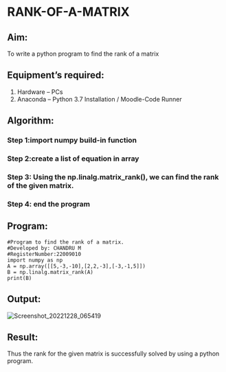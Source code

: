 # RANK-OF-A-MATRIX
## Aim:
To write a python program to find the rank of a matrix
## Equipment’s required:
1. 	Hardware – PCs
2. 	Anaconda – Python 3.7 Installation / Moodle-Code Runner
## Algorithm:
### Step 1:import numpy build-in function 
### Step 2:create a list of equation in array
### Step 3: Using the np.linalg.matrix_rank(), we can find the rank of the given matrix.
### Step 4: end the program
## Program:
```
#Program to find the rank of a matrix.
#Developed by: CHANDRU M
#RegisterNumber:22009010
import numpy as np
A = np.array([[5,-3,-10],[2,2,-3],[-3,-1,5]])
B = np.linalg.matrix_rank(A)
print(B)
```
## Output:
![Screenshot_20221228_065419](https://user-images.githubusercontent.com/118644502/209819122-f30c3bb4-7d15-4843-b4dd-914521817bbe.png)

## Result:
Thus the rank for the given matrix is successfully solved by  using a python program.

